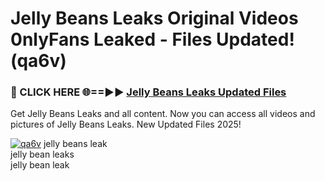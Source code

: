 # Jelly Beans Leaks Original Videos 0nlyFans Leaked - Files Updated! (qa6v)

<h3>🔴 CLICK HERE 🌐==►► <a href="https://tinyurl.com/ms9xzufz" rel="nofollow">Jelly Beans Leaks Updated Files</a></h3>

Get Jelly Beans Leaks and all content. Now you can access all videos and pictures of Jelly Beans Leaks. New Updated Files 2025!

[![qa6v](https://i.imgur.com/ppqm5kG.gif)](https://tinyurl.com/ms9xzufz)
jelly beans leak<br>
jelly bean leaks<br>
jelly bean leak